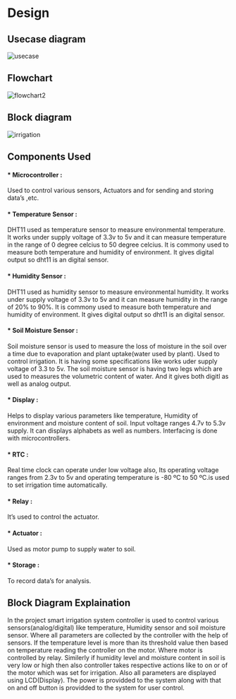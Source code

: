 # Design
## Usecase diagram
![usecase](https://user-images.githubusercontent.com/46900710/155770366-ee2bdb72-2774-478f-9227-2937691a1a10.JPG)

## Flowchart
![flowchart2](https://user-images.githubusercontent.com/46900710/155830718-fe4051ac-5f74-48bf-851c-76f6bd31e806.JPG)



## Block diagram

![irrigation](https://user-images.githubusercontent.com/46900710/155770530-6354cd86-c151-4262-b7d9-458c5cfb9d7e.JPG)

## Components Used

#### * Microcontroller :
 Used to control various sensors, Actuators and for sending and storing data’s ,etc.

#### * Temperature Sensor : 
DHT11 used as temperature sensor to measure environmental temperature. It works under supply voltage of 3.3v to 5v and it can measure temperature in the range of 0 degree celcius to 50 degree celcius. It is commony used to measure both temperature and humidity of environment. It gives digital output so dht11 is an digital sensor.

#### * Humidity Sensor :
DHT11 used as humidity sensor to measure environmental humidity. It works under supply voltage of 3.3v to 5v and it can measure humidity in the range of 20% to 90%. It is commony used to measure both temperature and humidity of environment. It gives digital output so dht11 is an digital sensor.

#### * Soil Moisture Sensor : 
Soil moisture sensor is used to measure the loss of moisture in the soil over a time due to evaporation and plant uptake(water used by plant). Used to control irrigation.
It is having some specifications like works uder supply voltage of 3.3 to 5v. The soil moisture sensor is having two legs which are used to measures the volumetric content of water. And it gives both digitl as well as analog output.

#### * Display :
Helps to display various parameters like temperature, Humidity of environment and moisture content of soil. Input voltage ranges 4.7v to 5.3v supply. It can displays alphabets as well as numbers. Interfacing is done with microcontrollers.

#### * RTC :
Real time clock can operate under low voltage also, Its operating voltage ranges from 2.3v to 5v and operating temperature is -80 ºC to 50 ºC.is used to set irrigation time automatically.

#### * Relay :
It’s used to control the actuator.

#### * Actuator : 
Used as motor pump to supply water to soil.

#### * Storage :
To record data’s for analysis.



## Block Diagram Explaination 
In the project smart irrigation system controller is used to control various sensors(analog/digital) like temperature, Humidity sensor and soil moisture sensor. Where all parameters are collected by the controller with the help of sensors. If the temperature level is more than its threshold value then based on temperature reading the controller on the motor. Where motor is controlled by relay. Similerly if humidity level and moisture content in soil is very low or high then also controller takes respective actions like to on or of the motor which was set for irrigation. Also all parameters are displayed using LCD(Display). The power is providded to the system along with that on and off button is providded to the system for user control.

